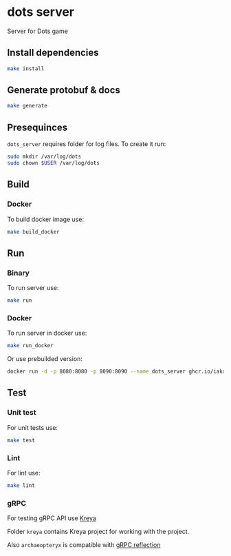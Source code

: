 # dots server
Server for Dots game

## Install dependencies

```sh
make install
```

## Generate protobuf & docs

```sh
make generate
```

## Presequinces

`dots_server` requires folder for log files.
To create it run:
```sh
sudo mkdir /var/log/dots
sudo chown $USER /var/log/dots
```

## Build

### Docker

To build docker image use:
```sh
make build_docker
```

## Run

### Binary

To run server use:
```sh
make run
```

### Docker

To run server in docker use:
```sh
make run_docker
```

Or use prebuilded version:
```sh
docker run -d -p 8080:8080 -p 8090:8090 --name dots_server ghcr.io/iakrevetkho/dots/server:<version>
```

## Test

### Unit test

For unit tests use:
```sh
make test
```

### Lint

For lint use:
```sh
make lint
```

### gRPC

For testing gRPC API use [Kreya](https://kreya.app/)

Folder `kreya` contains Kreya project for working with the project.

Also `archaeopteryx` is compatible with [gRPC reflection](https://github.com/grpc/grpc/blob/master/doc/server-reflection.md)